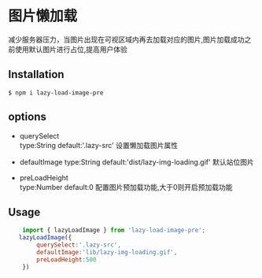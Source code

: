 # 图片懒加载
减少服务器压力，当图片出现在可视区域内再去加载对应的图片,图片加载成功之前使用默认图片进行占位,提高用户体验

## Installation

`$ npm i lazy-load-image-pre`

## options
* querySelect  
    type:String
    default:'.lazy-src'
    设置懒加载图片属性  
    
* defaultImage
    type:String
    default:'dist/lazy-img-loading.gif'
    默认站位图片

* preLoadHeight  
    type:Number 
    default:0
    配置图片预加载功能,大于0则开启预加载功能
    
## Usage
```javascript
    import { lazyLoadImage } from 'lazy-load-image-pre';
   lazyLoadImage({
        querySelect:'.lazy-src',
        defaultImage:'lib/lazy-img-loading.gif',
        preLoadHeight:500
    })

```